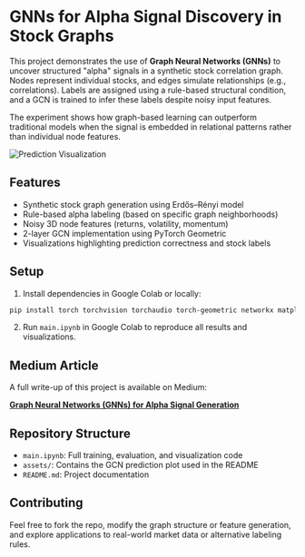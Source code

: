 # GNNs for Alpha Signal Discovery in Stock Graphs

This project demonstrates the use of **Graph Neural Networks (GNNs)** to uncover structured "alpha" signals in a synthetic stock correlation graph. Nodes represent individual stocks, and edges simulate relationships (e.g., correlations). Labels are assigned using a rule-based structural condition, and a GCN is trained to infer these labels despite noisy input features.

The experiment shows how graph-based learning can outperform traditional models when the signal is embedded in relational patterns rather than individual node features.

![Prediction Visualization](assets/gcn_predictions.png)

## Features

- Synthetic stock graph generation using Erdős–Rényi model
- Rule-based alpha labeling (based on specific graph neighborhoods)
- Noisy 3D node features (returns, volatility, momentum)
- 2-layer GCN implementation using PyTorch Geometric
- Visualizations highlighting prediction correctness and stock labels

## Setup

1. Install dependencies in Google Colab or locally:
```bash
pip install torch torchvision torchaudio torch-geometric networkx matplotlib scikit-learn
```

2. Run `main.ipynb` in Google Colab to reproduce all results and visualizations.

## Medium Article

A full write-up of this project is available on Medium:

**[Graph Neural Networks (GNNs) for Alpha Signal Generation](https://medium.com/@soroushfarid/graph-neural-networks-gnns-for-alpha-signal-generation-28e056d76323)**

## Repository Structure

- `main.ipynb`: Full training, evaluation, and visualization code
- `assets/`: Contains the GCN prediction plot used in the README
- `README.md`: Project documentation

## Contributing

Feel free to fork the repo, modify the graph structure or feature generation, and explore applications to real-world market data or alternative labeling rules.
